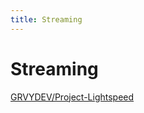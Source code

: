 ```yaml
---
title: Streaming
---
```


# Streaming

[GRVYDEV/Project-Lightspeed](https://github.com/GRVYDEV/Project-Lightspeed)
